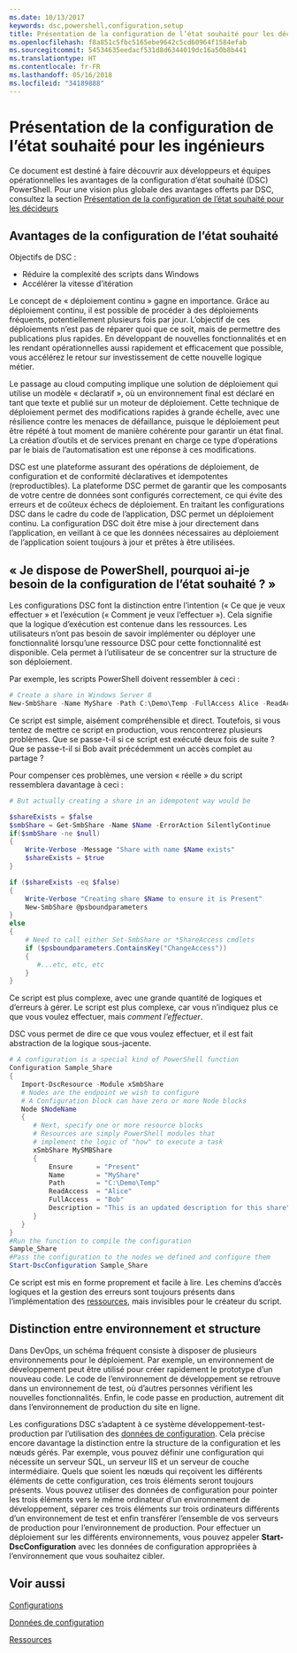 ```yaml
---
ms.date: 10/13/2017
keywords: dsc,powershell,configuration,setup
title: Présentation de la configuration de l’état souhaité pour les décideurs
ms.openlocfilehash: f8a851c5fbc5165ebe9642c5cd60964f1584efab
ms.sourcegitcommit: 54534635eedacf531d8d6344019dc16a50b8b441
ms.translationtype: HT
ms.contentlocale: fr-FR
ms.lasthandoff: 05/16/2018
ms.locfileid: "34189888"
---
```

# <a name="desired-state-configuration-overview-for-engineers"></a>Présentation de la configuration de l’état souhaité pour les ingénieurs

Ce document est destiné à faire découvrir aux développeurs et équipes opérationnelles les avantages de la configuration d’état souhaité (DSC) PowerShell.
Pour une vision plus globale des avantages offerts par DSC, consultez la section [Présentation de la configuration de l’état souhaité pour les décideurs](decisionMaker.md)

## <a name="benefits-of-desired-state-configuration"></a>Avantages de la configuration de l’état souhaité

Objectifs de DSC :

- Réduire la complexité des scripts dans Windows
- Accélérer la vitesse d’itération

Le concept de « déploiement continu » gagne en importance.
Grâce au déploiement continu, il est possible de procéder à des déploiements fréquents, potentiellement plusieurs fois par jour.
L’objectif de ces déploiements n’est pas de réparer quoi que ce soit, mais de permettre des publications plus rapides.
En développant de nouvelles fonctionnalités et en les rendant opérationnelles aussi rapidement et efficacement que possible, vous accélérez le retour sur investissement de cette nouvelle logique métier.

Le passage au cloud computing implique une solution de déploiement qui utilise un modèle « déclaratif », où un environnement final est déclaré en tant que texte et publié sur un moteur de déploiement.
Cette technique de déploiement permet des modifications rapides à grande échelle, avec une résilience contre les menaces de défaillance, puisque le déploiement peut être répété à tout moment de manière cohérente pour garantir un état final.
La création d’outils et de services prenant en charge ce type d’opérations par le biais de l’automatisation est une réponse à ces modifications.

DSC est une plateforme assurant des opérations de déploiement, de configuration et de conformité déclaratives et idempotentes (reproductibles).
La plateforme DSC permet de garantir que les composants de votre centre de données sont configurés correctement, ce qui évite des erreurs et de coûteux échecs de déploiement.
En traitant les configurations DSC dans le cadre du code de l’application, DSC permet un déploiement continu.
La configuration DSC doit être mise à jour directement dans l’application, en veillant à ce que les données nécessaires au déploiement de l’application soient toujours à jour et prêtes à être utilisées.

## <a name="i-have-powershell-why-do-i-need-desired-state-configuration"></a>« Je dispose de PowerShell, pourquoi ai-je besoin de la configuration de l’état souhaité ? »

Les configurations DSC font la distinction entre l’intention (« Ce que je veux effectuer » et l’exécution (« Comment je veux l’effectuer »).
Cela signifie que la logique d’exécution est contenue dans les ressources.
Les utilisateurs n’ont pas besoin de savoir implémenter ou déployer une fonctionnalité lorsqu’une ressource DSC pour cette fonctionnalité est disponible.
Cela permet à l’utilisateur de se concentrer sur la structure de son déploiement.

Par exemple, les scripts PowerShell doivent ressembler à ceci :
```powershell
# Create a share in Windows Server 8
New-SmbShare -Name MyShare -Path C:\Demo\Temp -FullAccess Alice -ReadAccess Bob
```
Ce script est simple, aisément compréhensible et direct.
Toutefois, si vous tentez de mettre ce script en production, vous rencontrerez plusieurs problèmes.
Que se passe-t-il si ce script est exécuté deux fois de suite ?
Que se passe-t-il si Bob avait précédemment un accès complet au partage ?

Pour compenser ces problèmes, une version « réelle » du script ressemblera davantage à ceci :
```powershell
# But actually creating a share in an idempotent way would be

$shareExists = $false
$smbShare = Get-SmbShare -Name $Name -ErrorAction SilentlyContinue
if($smbShare -ne $null)
{
    Write-Verbose -Message "Share with name $Name exists"
    $shareExists = $true
}

if ($shareExists -eq $false)
{
    Write-Verbose "Creating share $Name to ensure it is Present"
    New-SmbShare @psboundparameters
}
else
{
    # Need to call either Set-SmbShare or *ShareAccess cmdlets
    if ($psboundparameters.ContainsKey("ChangeAccess"))
    {
       #...etc, etc, etc
    }
}
```

Ce script est plus complexe, avec une grande quantité de logiques et d’erreurs à gérer.
Le script est plus complexe, car vous n’indiquez plus ce que vous voulez effectuer, mais *comment l’effectuer*.

DSC vous permet de dire ce que vous voulez effectuer, et il est fait abstraction de la logique sous-jacente.

```powershell
# A configuration is a special kind of PowerShell function
Configuration Sample_Share
{
   Import-DscResource -Module xSmbShare
   # Nodes are the endpoint we wish to configure
   # A Configuration block can have zero or more Node blocks
   Node $NodeName
   {
      # Next, specify one or more resource blocks
      # Resources are simply PowerShell modules that
      # implement the logic of "how" to execute a task
      xSmbShare MySMBShare
      {
          Ensure      = "Present"
          Name        = "MyShare"
          Path        = "C:\Demo\Temp"
          ReadAccess  = "Alice"
          FullAccess  = "Bob"
          Description = "This is an updated description for this share"
      }
   }
}
#Run the function to compile the configuration
Sample_Share
#Pass the configuration to the nodes we defined and configure them
Start-DscConfiguration Sample_Share
```

Ce script est mis en forme proprement et facile à lire.
Les chemins d’accès logiques et la gestion des erreurs sont toujours présents dans l’implémentation des [ressources](resources.md), mais invisibles pour le créateur du script.

## <a name="separating-environment-from-structure"></a>Distinction entre environnement et structure

Dans DevOps, un schéma fréquent consiste à disposer de plusieurs environnements pour le déploiement.
Par exemple, un environnement de développement peut être utilisé pour créer rapidement le prototype d’un nouveau code.
Le code de l’environnement de développement se retrouve dans un environnement de test, où d’autres personnes vérifient les nouvelles fonctionnalités.
Enfin, le code passe en production, autrement dit dans l’environnement de production du site en ligne.

Les configurations DSC s’adaptent à ce système développement-test-production par l’utilisation des [données de configuration](configData.md).
Cela précise encore davantage la distinction entre la structure de la configuration et les nœuds gérés.
Par exemple, vous pouvez définir une configuration qui nécessite un serveur SQL, un serveur IIS et un serveur de couche intermédiaire.
Quels que soient les nœuds qui reçoivent les différents éléments de cette configuration, ces trois éléments seront toujours présents.
Vous pouvez utiliser des données de configuration pour pointer les trois éléments vers le même ordinateur d’un environnement de développement, séparer ces trois éléments sur trois ordinateurs différents d’un environnement de test et enfin transférer l’ensemble de vos serveurs de production pour l’environnement de production.
Pour effectuer un déploiement sur les différents environnements, vous pouvez appeler **Start-DscConfiguration** avec les données de configuration appropriées à l’environnement que vous souhaitez cibler.

## <a name="see-also"></a>Voir aussi

[Configurations](configurations.md)

[Données de configuration](configData.md)

[Ressources](resources.md)